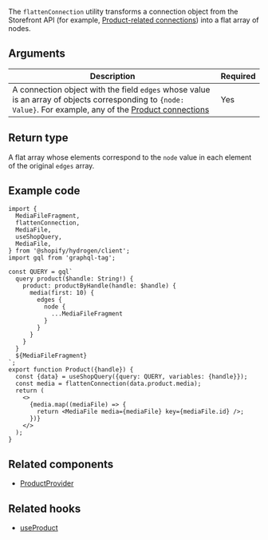 <!-- This file is generated from the source code. Edit the files in /packages/hydrogen/src/utilities/flattenConnection and run 'yarn generate-docs' at the root of this repo. -->

The `flattenConnection` utility transforms a connection object from the Storefront API (for example, [Product-related connections](api/storefront/reference/products/product#connections)) into a flat array of nodes.

## Arguments

| Description                                                                                                                                                                                                          | Required |
| -------------------------------------------------------------------------------------------------------------------------------------------------------------------------------------------------------------------- | -------- |
| A connection object with the field `edges` whose value is an array of objects corresponding to `{node: Value}`. For example, any of the [Product connections](api/storefront/reference/products/product#connections) | Yes      |

## Return type

A flat array whose elements correspond to the `node` value in each element of the original `edges` array.

## Example code

```tsx
import {
  MediaFileFragment,
  flattenConnection,
  MediaFile,
  useShopQuery,
  MediaFile,
} from '@shopify/hydrogen/client';
import gql from 'graphql-tag';

const QUERY = gql`
  query product($handle: String!) {
    product: productByHandle(handle: $handle) {
      media(first: 10) {
        edges {
          node {
            ...MediaFileFragment
          }
        }
      }
    }
  }
  ${MediaFileFragment}
`;
export function Product({handle}) {
  const {data} = useShopQuery({query: QUERY, variables: {handle}});
  const media = flattenConnection(data.product.media);
  return (
    <>
      {media.map((mediaFile) => {
        return <MediaFile media={mediaFile} key={mediaFile.id} />;
      })}
    </>
  );
}
```

## Related components

- [ProductProvider](beta/hydrogen/reference/components/product-variant/productprovider)

## Related hooks

- [useProduct](beta/hydrogen/reference/hooks/product-variant/useproduct)
